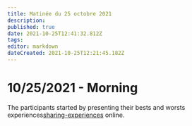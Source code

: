 ```yaml
---
title: Matinée du 25 octobre 2021
description: 
published: true
date: 2021-10-25T12:41:32.812Z
tags: 
editor: markdown
dateCreated: 2021-10-25T12:21:45.182Z
---
```


# 10/25/2021 - Morning

The participants started by presenting their bests and worsts experiences[sharing-experiences](/en/tallinn-workshop/sharing-experiences) online. 